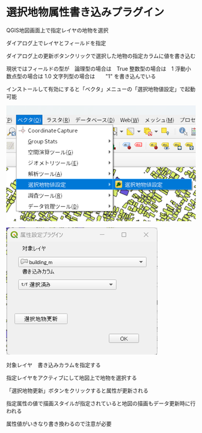 # 選択地物属性書き込みプラグイン

QGIS地図画面上で指定レイヤの地物を選択

ダイアログ上でレイヤとフィールドを指定

ダイアログ上の更新ボタンクリックで選択した地物の指定カラムに値を書き込む

現状ではフィールドの型が　論理型の場合は　True   整数型の場合は　1  浮動小数点型の場合は 1.0  文字列型の場合は　　"1"   を書き込んでいる


インストールして有効にすると「ベクタ」メニューの「選択地物値設定」で起動可能


![メニュー](pict/image-1.png)


![プラグインダイアログ](pict/image.png)


対象レイヤ　書き込みカラムを指定する

指定レイヤをアクティブにして地図上で地物を選択する

「選択地物更新」ボタンをクリックすると属性が更新される

指定属性の値で描画スタイルが指定されていると地図の描画もデータ更新時に行われる

属性値がいきなり書き換わるので注意が必要